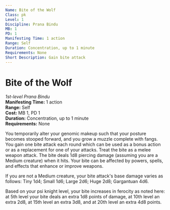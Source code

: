 ```yaml
---
Name: Bite of the Wolf
Class: pk
Level: 1
Discipline: Prana Bindu
MB: 1
PD: 1
Manifesting Time: 1 action
Range: Self
Duration: Concentration, up to 1 minute
Requirements: None
Short Description: Gain bite attack
---
```

# Bite of the Wolf
*1st-level Prana Bindu*\
**Manifesting Time:** 1 action\
**Range:** Self\
**Cost:** MB 1, PD 1\
**Duration:** Concentration, up to 1 minute\
**Requirements:** None

You temporarily alter your genomic makeup
such that your posture becomes stooped forward, and you grow
a muzzle complete with fangs. You gain one bite attack each
round which can be used as a bonus action or as a replacement
for one of your attacks. Treat the bite as a melee weapon
attack. The bite deals 1d8 piercing damage (assuming you are
a Medium creature) when it hits. Your bite can be affected
by powers, spells, and effects that enhance or improve weapons.

If you are not a Medium creature, your bite attack's base
damage varies as follows: Tiny 1d4; Small 1d6; Large 2d6;
Huge 2d8; Gargantuan 4d6.

Based on your psi knight level, your bite increases in ferocity
as noted here: at 5th level your bite deals an extra 1d8 points
of damage, at 10th level an extra 2d8, at 15th level an extra
3d8, and at 20th level an extra 4d8 points.
